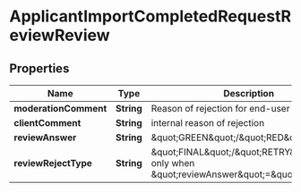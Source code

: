 

# ApplicantImportCompletedRequestReviewReview


## Properties

| Name | Type | Description | Notes |
|------------ | ------------- | ------------- | -------------|
|**moderationComment** | **String** | Reason of rejection for end-user |  [optional] |
|**clientComment** | **String** | internal reason of rejection |  [optional] |
|**reviewAnswer** | **String** | \&quot;GREEN\&quot;/\&quot;RED\&quot; |  [optional] |
|**reviewRejectType** | **String** | \&quot;FINAL\&quot;/\&quot;RETRY\&quot;(used only when \&quot;reviewAnswer\&quot;&#x3D;\&quot;RED\&quot;) |  [optional] |



